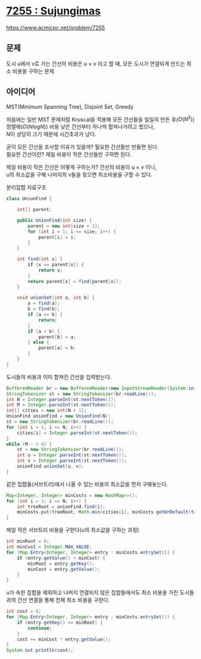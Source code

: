 # [7255 : Sujungimas](https://www.acmicpc.net/problem/7255)
https://www.acmicpc.net/problem/7255

## 문제
도시 u에서 v로 가는 간선의 비용은 u × v 라고 할 때, 모든 도시가 연결되게 만드는 최소 비용을 구하는 문제

## 아이디어
MST(Minimum Spanning Tree), Disjoint Set, Greedy

처음에는 일반 MST 문제처럼 Kruscal을 적용해 모든 간선들을 일일히 만든 후($O(N^2)$) 정렬해($O(NlogN)$) 비용 낮은 간선부터 하나씩 합쳐나가려고 했으나,  
$N$이 상당히 크기 때문에 시간초과가 났다.

굳이 모든 간선을 조사할 이유가 있을까? 필요한 간선들만 만들면 된다.  
필요한 간선이란? 제일 비용이 작은 간선들만 구하면 된다.

제일 비용이 작은 간선은 어떻게 구하는가? 간선의 비용이 u × v 이니,  
u의 최소값을 구해 나머지의 v들을 찾으면 최소비용을 구할 수 있다.

분리집합 자료구조
```java
class UnionFind {

    int[] parent;

    public UnionFind(int size) {
        parent = new int[size + 1];
        for (int i = 1; i <= size; i++) {
            parent[i] = i;
        }
    }

    int find(int x) {
        if (x == parent[x]) {
            return x;
        }
        return parent[x] = find(parent[x]);
    }

    void unionSet(int a, int b) {
        a = find(a);
        b = find(b);
        if (a == b) {
            return;
        }
        if (a < b) {
            parent[b] = a;
        } else {
            parent[a] = b;
        }
    }
}
```

도시들의 비용과 이미 합쳐진 간선을 입력받는다.
```java
BufferedReader br = new BufferedReader(new InputStreamReader(System.in));
StringTokenizer st = new StringTokenizer(br.readLine());
int N = Integer.parseInt(st.nextToken());
int M = Integer.parseInt(st.nextToken());
int[] cities = new int[N + 1];
UnionFind unionFind = new UnionFind(N);
st = new StringTokenizer(br.readLine());
for (int i = 1; i <= N; i++) {
    cities[i] = Integer.parseInt(st.nextToken());
}
while (M-- > 0) {
    st = new StringTokenizer(br.readLine());
    int u = Integer.parseInt(st.nextToken());
    int v = Integer.parseInt(st.nextToken());
    unionFind.unionSet(u, v);
}
```

같은 집합들(서브트리)에서 나올 수 있는 비용의 최소값을 먼저 구해놓는다.
```java
Map<Integer, Integer> minCosts = new HashMap<>();
for (int i = 1; i <= N; i++) {
    int treeRoot = unionFind.find(i);
    minCosts.put(treeRoot, Math.min(cities[i], minCosts.getOrDefault(treeRoot, Integer.MAX_VALUE)));
}
```

제일 작은 서브트리 비용을 구한다(u의 최소값을 구하는 과정)
```java
int minRoot = 0;
int minCost = Integer.MAX_VALUE;
for (Map.Entry<Integer, Integer> entry : minCosts.entrySet()) {
    if (entry.getValue() < minCost) {
        minRoot = entry.getKey();
        minCost = entry.getValue();
    }
}
```

u가 속한 집합을 제외하고 나머지 연결되지 않은 집합들에서도 최소 비용을 가진 도시들과의 간선 연결을 통해 전체 최소 비용을 구한다.
```java
int cost = 0;
for (Map.Entry<Integer, Integer> entry : minCosts.entrySet()) {
    if (entry.getKey() == minRoot) {
        continue;
    }
    cost += minCost * entry.getValue();
}
System.out.println(cost);
```